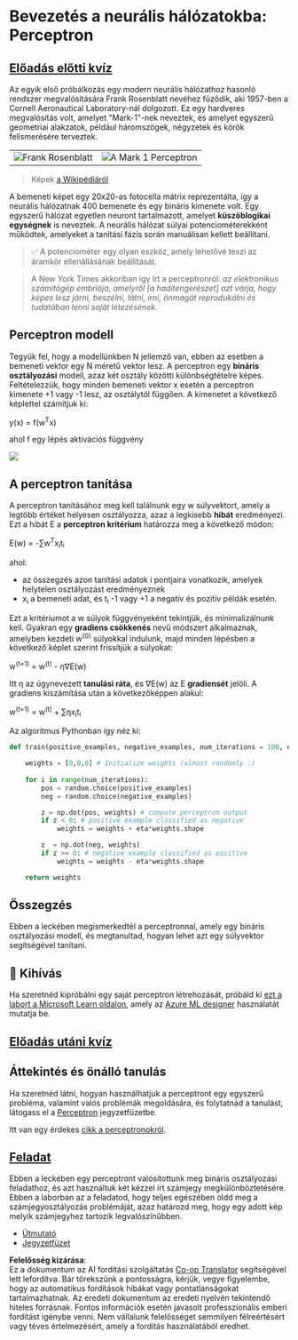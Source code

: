 <!--
CO_OP_TRANSLATOR_METADATA:
{
  "original_hash": "0c37770bba4fff3c71dc00eb261ee61b",
  "translation_date": "2025-08-25T23:56:31+00:00",
  "source_file": "lessons/3-NeuralNetworks/03-Perceptron/README.md",
  "language_code": "hu"
}
-->
# Bevezetés a neurális hálózatokba: Perceptron

## [Előadás előtti kvíz](https://ff-quizzes.netlify.app/en/ai/quiz/5)

Az egyik első próbálkozás egy modern neurális hálózathoz hasonló rendszer megvalósítására Frank Rosenblatt nevéhez fűződik, aki 1957-ben a Cornell Aeronautical Laboratory-nál dolgozott. Ez egy hardveres megvalósítás volt, amelyet "Mark-1"-nek neveztek, és amelyet egyszerű geometriai alakzatok, például háromszögek, négyzetek és körök felismerésére terveztek.

|      |      |
|--------------|-----------|
|<img src='images/Rosenblatt-wikipedia.jpg' alt='Frank Rosenblatt'/> | <img src='images/Mark_I_perceptron_wikipedia.jpg' alt='A Mark 1 Perceptron' />|

> Képek [a Wikipédiáról](https://en.wikipedia.org/wiki/Perceptron)

A bemeneti képet egy 20x20-as fotocella mátrix reprezentálta, így a neurális hálózatnak 400 bemenete és egy bináris kimenete volt. Egy egyszerű hálózat egyetlen neuront tartalmazott, amelyet **küszöblogikai egységnek** is neveztek. A neurális hálózat súlyai potenciométerekként működtek, amelyeket a tanítási fázis során manuálisan kellett beállítani.

> ✅ A potenciométer egy olyan eszköz, amely lehetővé teszi az áramkör ellenállásának beállítását.

> A New York Times akkoriban így írt a perceptronról: *az elektronikus számítógép embriója, amelyről [a haditengerészet] azt várja, hogy képes lesz járni, beszélni, látni, írni, önmagát reprodukálni és tudatában lenni saját létezésének.*

## Perceptron modell

Tegyük fel, hogy a modellünkben N jellemző van, ebben az esetben a bemeneti vektor egy N méretű vektor lesz. A perceptron egy **bináris osztályozási** modell, azaz két osztály közötti különbségtételre képes. Feltételezzük, hogy minden bemeneti vektor x esetén a perceptron kimenete +1 vagy -1 lesz, az osztálytól függően. A kimenetet a következő képlettel számítjuk ki:

y(x) = f(w<sup>T</sup>x)

ahol f egy lépés aktivációs függvény

<!-- img src="http://www.sciweavers.org/tex2img.php?eq=f%28x%29%20%3D%20%5Cbegin%7Bcases%7D%0A%20%20%20%20%20%20%20%20%20%2B1%20%26%20x%20%5Cgeq%200%20%5C%5C%0A%20%20%20%20%20%20%20%20%20-1%20%26%20x%20%3C%200%0A%20%20%20%20%20%20%20%5Cend%7Bcases%7D%20%5C%5C%0A&bc=White&fc=Black&im=jpg&fs=12&ff=arev&edit=0" align="center" border="0" alt="f(x) = \begin{cases} +1 & x \geq 0 \\ -1 & x < 0 \end{cases} \\" width="154" height="50" / -->
<img src="images/activation-func.png"/>

## A perceptron tanítása

A perceptron tanításához meg kell találnunk egy w súlyvektort, amely a legtöbb értéket helyesen osztályozza, azaz a legkisebb **hibát** eredményezi. Ezt a hibát E a **perceptron kritérium** határozza meg a következő módon:

E(w) = -∑w<sup>T</sup>x<sub>i</sub>t<sub>i</sub>

ahol:

* az összegzés azon tanítási adatok i pontjaira vonatkozik, amelyek helytelen osztályozást eredményeznek
* x<sub>i</sub> a bemeneti adat, és t<sub>i</sub> -1 vagy +1 a negatív és pozitív példák esetén.

Ezt a kritériumot a w súlyok függvényeként tekintjük, és minimalizálnunk kell. Gyakran egy **gradiens csökkenés** nevű módszert alkalmaznak, amelyben kezdeti w<sup>(0)</sup> súlyokkal indulunk, majd minden lépésben a következő képlet szerint frissítjük a súlyokat:

w<sup>(t+1)</sup> = w<sup>(t)</sup> - η∇E(w)

Itt η az úgynevezett **tanulási ráta**, és ∇E(w) az E **gradiensét** jelöli. A gradiens kiszámítása után a következőképpen alakul:

w<sup>(t+1)</sup> = w<sup>(t)</sup> + ∑ηx<sub>i</sub>t<sub>i</sub>

Az algoritmus Pythonban így néz ki:

```python
def train(positive_examples, negative_examples, num_iterations = 100, eta = 1):

    weights = [0,0,0] # Initialize weights (almost randomly :)
        
    for i in range(num_iterations):
        pos = random.choice(positive_examples)
        neg = random.choice(negative_examples)

        z = np.dot(pos, weights) # compute perceptron output
        if z < 0: # positive example classified as negative
            weights = weights + eta*weights.shape

        z  = np.dot(neg, weights)
        if z >= 0: # negative example classified as positive
            weights = weights - eta*weights.shape

    return weights
```

## Összegzés

Ebben a leckében megismerkedtél a perceptronnal, amely egy bináris osztályozási modell, és megtanultad, hogyan lehet azt egy súlyvektor segítségével tanítani.

## 🚀 Kihívás

Ha szeretnéd kipróbálni egy saját perceptron létrehozását, próbáld ki [ezt a labort a Microsoft Learn oldalon](https://docs.microsoft.com/en-us/azure/machine-learning/component-reference/two-class-averaged-perceptron?WT.mc_id=academic-77998-cacaste), amely az [Azure ML designer](https://docs.microsoft.com/en-us/azure/machine-learning/concept-designer?WT.mc_id=academic-77998-cacaste) használatát mutatja be.

## [Előadás utáni kvíz](https://ff-quizzes.netlify.app/en/ai/quiz/6)

## Áttekintés és önálló tanulás

Ha szeretnéd látni, hogyan használhatjuk a perceptront egy egyszerű probléma, valamint valós problémák megoldására, és folytatnád a tanulást, látogass el a [Perceptron](../../../../../lessons/3-NeuralNetworks/03-Perceptron/Perceptron.ipynb) jegyzetfüzetbe.

Itt van egy érdekes [cikk a perceptronokról](https://towardsdatascience.com/what-is-a-perceptron-basics-of-neural-networks-c4cfea20c590).

## [Feladat](lab/README.md)

Ebben a leckében egy perceptront valósítottunk meg bináris osztályozási feladathoz, és azt használtuk két kézzel írt számjegy megkülönböztetésére. Ebben a laborban az a feladatod, hogy teljes egészében oldd meg a számjegyosztályozás problémáját, azaz határozd meg, hogy egy adott kép melyik számjegyhez tartozik legvalószínűbben.

* [Útmutató](lab/README.md)
* [Jegyzetfüzet](../../../../../lessons/3-NeuralNetworks/03-Perceptron/lab/PerceptronMultiClass.ipynb)

**Felelősség kizárása**:  
Ez a dokumentum az AI fordítási szolgáltatás [Co-op Translator](https://github.com/Azure/co-op-translator) segítségével lett lefordítva. Bár törekszünk a pontosságra, kérjük, vegye figyelembe, hogy az automatikus fordítások hibákat vagy pontatlanságokat tartalmazhatnak. Az eredeti dokumentum az eredeti nyelvén tekintendő hiteles forrásnak. Fontos információk esetén javasolt professzionális emberi fordítást igénybe venni. Nem vállalunk felelősséget semmilyen félreértésért vagy téves értelmezésért, amely a fordítás használatából eredhet.